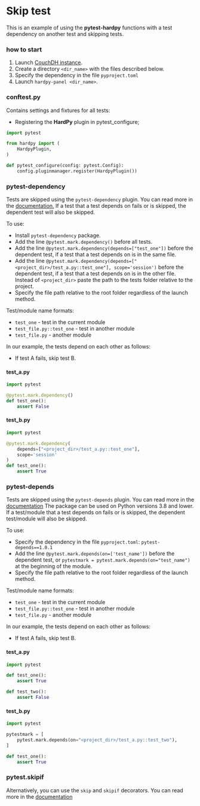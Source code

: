 # Skip test

This is an example of using the **pytest-hardpy** functions with a test dependency
on another test and skipping tests.

### how to start

1. Launch [CouchDH instance](../documentation/database.md#couchdb-instance).
2. Create a directory `<dir_name>` with the files described below.
3. Specify the dependency in the file `pyproject.toml`
4. Launch `hardpy-panel <dir_name>`.

### conftest.py

Contains settings and fixtures for all tests:

- Registering the **HardPy** plugin in pytest_configure;

```python
import pytest

from hardpy import (
    HardpyPlugin,
)

def pytest_configure(config: pytest.Config):
    config.pluginmanager.register(HardpyPlugin())
```


### pytest-dependency

Tests are skipped using the `pytest-dependency` plugin.
You can read more in the [documentation.](https://pytest-dependency.readthedocs.io/en/stable/index.html)
If a test that a test depends on fails or is skipped, the dependent test will also be skipped.

To use:

- Install `pytest-dependency` package.
- Add the line `@pytest.mark.dependency()` before all tests.
- Add the line `@pytest.mark.dependency(depends=["test_one"])` before the dependent test,
if a test that a test depends on is in the same file.
- Add the line `@pytest.mark.dependency(depends=["<project_dir>/test_a.py::test_one"], scope='session')`
before the dependent test, if a test that a test depends on is in the other file.
Instead of `<project_dir>` paste the path to the tests folder relative to the project.
- Specify the file path relative to the root folder regardless of the launch method.

Test/module name formats:

- `test_one` - test in the current module
- `test_file.py::test_one` - test in another module
- `test_file.py` - another module

In our example, the tests depend on each other as follows:

- If test A fails, skip test B.

#### test_a.py

```python
import pytest

@pytest.mark.dependency()
def test_one():
    assert False
```

#### test_b.py

```python
import pytest

@pytest.mark.dependency(
    depends=["<project_dir>/test_a.py::test_one"],
    scope='session'
)
def test_one():
    assert True
```


### pytest-depends

Tests are skipped using the `pytest-depends` plugin.
You can read more in the [documentation](https://pypi.org/project/pytest-depends/)
The package can be used on Python versions 3.8 and lower.
If a test/module that a test depends on fails or is skipped, the dependent test/module will also be skipped.

To use:

- Specify the dependency in the file `pyproject.toml`: `pytest-depends==1.0.1`
- Add the line `@pytest.mark.depends(on=['test_name'])` before the dependent test,
or `pytestmark = pytest.mark.depends(on="test_name")` at the beginning of the module.
- Specify the file path relative to the root folder regardless of the launch method.

Test/module name formats:

- `test_one` - test in the current module
- `test_file.py::test_one` - test in another module
- `test_file.py` - another module

In our example, the tests depend on each other as follows:

- If test A fails, skip test B.

#### test_a.py

```python
import pytest

def test_one():
    assert True

def test_two():
    assert False
```

#### test_b.py

```python
import pytest

pytestmark = [
    pytest.mark.depends(on="<project_dir>/test_a.py::test_two"),
]

def test_one():
    assert True
```

### pytest.skipif

Alternatively, you can use the `skip` and `skipif` decorators.
You can read more in the [documentation](https://docs.pytest.org/en/latest/how-to/skipping.html#skipping-test-functions)
